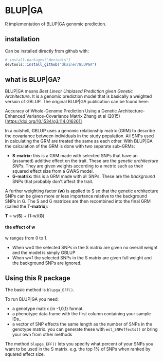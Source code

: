 # BLUP|GA
R implementation of BLUP|GA genomic prediction.

## installation
Can be installed directly from github with:
```R
# install.packages("devtools")
devtools::install_github("dkainer/BLUPGA") 
```

## what is BLUP|GA?
BLUP|GA means *Best Linear Unbiased Prediction given Genetic Architecture*. It is a genomic prediction model that is basically a weighted version of GBLUP. The original BLUP|GA publication can be found here:

Accuracy of Whole-Genome Prediction Using a Genetic Architecture-Enhanced Variance-Covariance Matrix
Zhang et al (2015) [https://doi.org/10.1534/g3.114.016261]

In a nutshell, GBLUP uses a genomic relationship matrix (GRM) to describe the covariance between individuals in the study population. All SNPs used in calculating the GRM are treated the same as each other. With BLUP|GA the calculation of the GRM is done with two separate sub-GRMs:

* **S-matrix:** this is a GRM made with selected SNPs that have an (assumed) additive effect on the trait. These are the *genetic architecture SNPs*. They are given weights according to a metric such as their squared effect size from a GWAS model.
* **G-matrix:** this is a GRM made with all SNPs. These are the *background* SNPs that probably don't affect the trait.

A further weighting factor **(w)** is applied to S so that the genetic architecture SNPs can be given more or less importance relative to the background SNPs in G. The S and G matrices are then recombined into the final GRM (called the **T-matrix**):

**T** = w(**S**) + (1-w)(**G**)

#### the effect of w
w ranges from 0 to 1. 
- When w=0 the selected SNPs in the S matrix are given no overall weight and the model is simply GBLUP
- When w=1 the selected SNPs in the S matrix are given full weight and the background SNPs are ignored.

## Using this R package
The basic method is `blupga_EFF()`.

To run BLUP|GA you need:
- a genotype matrix (in -1,0,1} format.
- a phenotype data frame with the first column containing your sample IDs..
- a vector of SNP effects the same length as the number of SNPs in the genotype matrix. you can generate these with `est_SNPeffects()` or bring your own from other methods

The method `blupga_EFF()` lets you specify what percent of your SNPs you want to be used in the S matrix. e.g. the top 1% of SNPs when ranked by squared effect size. 
